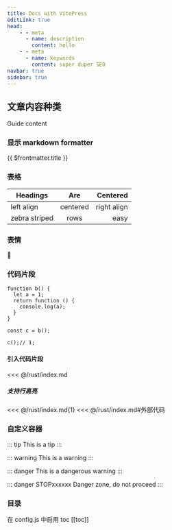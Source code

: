 ```yaml
---
title: Docs with VitePress
editLink: true
head:
    - - meta
      - name: description
        content: hello
    - - meta
      - name: keywords
        content: super duper SEO
navbar: true
sidebar: true
---
```


## 文章内容种类

Guide content

### 显示 markdown formatter

{{ $frontmatter.title }}

### 表格

| Headings      |   Are    |    Centered |
| ------------- | :------: | ----------: |
| left align    | centered | right align |
| zebra striped |   rows   |        easy |

### 表情

:100:

### 代码片段

```js{3-5,10}
function b() {
  let a = 1;
  return function () {
    console.log(a);
  }
}

const c = b();

c();// 1;
```

#### 引入代码片段

<<< @/rust/index.md

##### 支持行高亮

<<< @/rust/index.md{1}
<<< @/rust/index.md#外部代码

### 自定义容器

::: tip
This is a tip
:::

::: warning
This is a warning
:::

::: danger
This is a dangerous warning
:::

::: danger STOPxxxxxx
Danger zone, do not proceed
:::

### 目录

在 config.js 中启用 toc
[[toc]]

<script setup>
  // 文件内启用组件
  // import CustomComponent from '../components/CustomComponent.vue'
</script>
